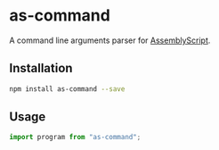 # as-command

A command line arguments parser for [AssemblyScript](https://www.assemblyscript.org/).

## Installation

```sh
npm install as-command --save
```

## Usage

```ts
import program from "as-command";
